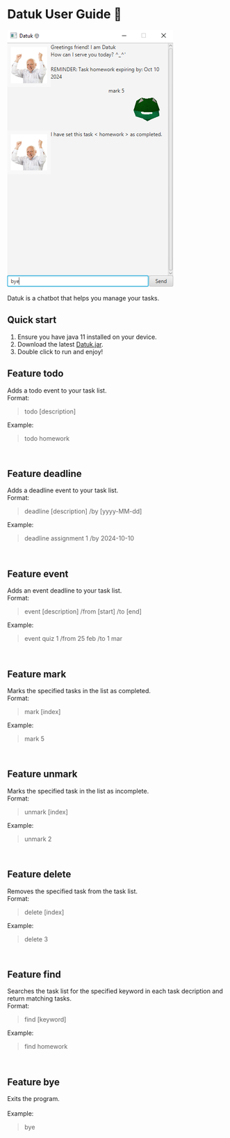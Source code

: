 # Datuk User Guide 👴

![](/docs/Ui.png)

Datuk is a chatbot that helps you manage your tasks.

## Quick start
1. Ensure you have java 11 installed on your device.
2. Download the latest [Datuk.jar](https://github.com/breezetall/ip/releases/tag/A-Release).
3. Double click to run and enjoy!

## Feature todo
Adds a todo event to your task list. <br>
Format: 
> todo [description]

Example:
> todo homework
<br>

## Feature deadline
Adds a deadline event to your task list. <br>
Format:
> deadline [description] /by [yyyy-MM-dd]

Example:
> deadline assignment 1 /by 2024-10-10
<br>

## Feature event
Adds an event deadline to your task list. <br>
Format:
> event [description] /from [start] /to [end]

Example:
> event quiz 1 /from 25 feb /to 1 mar
<br>

## Feature mark
Marks the specified tasks in the list as completed. <br>
Format:
> mark [index]

Example:
> mark 5
<br>

## Feature unmark
Marks the specified task in the list as incomplete. <br>
Format:
> unmark [index]

Example:
> unmark 2
<br>

## Feature delete
Removes the specified task from the task list. <br>
Format:
> delete [index]

Example:
> delete 3
<br>

## Feature find
Searches the task list for the specified keyword in each task decription and return matching tasks. <br>
Format:
> find [keyword]

Example:
> find homework
<br>

## Feature bye
Exits the program. <br>
<br>
Example:
> bye
